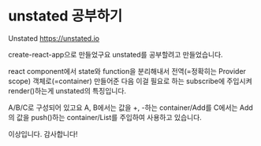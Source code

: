 # unstated 공부하기

Unstated
https://unstated.io

create-react-app으로 만들었구요
unstated를 공부할려고 만들었습니다.

react component에서 state와 function을 분리해내서
전역(=정확히는 Provider scope) 객체로(=container) 만들어준 다음
이걸 필요로 하는 subscribe에 주입시켜 render()하는게 unstated의 특징입니다.

A/B/C로 구성되어 있고요
A, B에서는 값을 +, -하는 container/Add를
C에서는 Add의 값을 push()하는 container/List를
주입하여 사용하고 있습니다.

이상입니다. 감사합니다!
